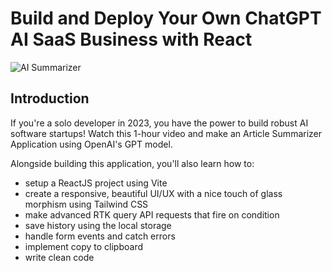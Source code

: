 # Build and Deploy Your Own ChatGPT AI SaaS Business with React

![AI Summarizer](https://i.ibb.co/NK12JG2/Thumbnail-26.png)

## Introduction

If you're a solo developer in 2023, you have the power to build robust AI software startups! Watch this 1-hour video and make an Article Summarizer Application using OpenAI's GPT model.

Alongside building this application, you'll also learn how to:

- setup a ReactJS project using Vite
- create a responsive, beautiful UI/UX with a nice touch of glass morphism using Tailwind CSS
- make advanced RTK query API requests that fire on condition
- save history using the local storage
- handle form events and catch errors
- implement copy to clipboard
- write clean code
